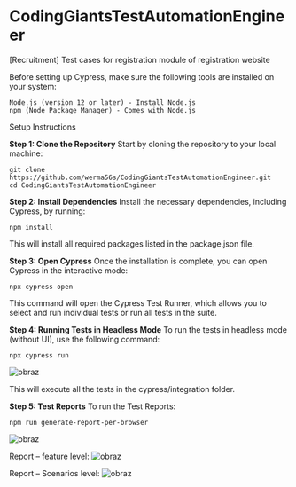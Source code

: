 # CodingGiantsTestAutomationEngineer
[Recruitment] Test cases for registration module of registration website

Before setting up Cypress, make sure the following tools are installed on your system:  

    Node.js (version 12 or later) - Install Node.js  
    npm (Node Package Manager) - Comes with Node.js

Setup Instructions


**Step 1: Clone the Repository**
Start by cloning the repository to your local machine:

    git clone https://github.com/werma56s/CodingGiantsTestAutomationEngineer.git  
    cd CodingGiantsTestAutomationEngineer  


**Step 2: Install Dependencies**
Install the necessary dependencies, including Cypress, by running:


    npm install

This will install all required packages listed in the package.json file.

**Step 3: Open Cypress**
Once the installation is complete, you can open Cypress in the interactive mode:


    npx cypress open

This command will open the Cypress Test Runner, which allows you to select and run individual tests or run all tests in the suite.

**Step 4: Running Tests in Headless Mode**
To run the tests in headless mode (without UI), use the following command:


    npx cypress run

![obraz](https://github.com/user-attachments/assets/b77c0ebc-6606-4073-bafc-d2b6587e957e)


This will execute all the tests in the cypress/integration folder.

**Step 5: Test Reports**
To run the Test Reports:


    npm run generate-report-per-browser

![obraz](https://github.com/user-attachments/assets/afab054e-4aae-44a4-ac8a-1850d2b0ed42)

Report – feature level:
![obraz](https://github.com/user-attachments/assets/a54bf2f7-3257-43b3-a2e1-e94f963a6a2a)

Report – Scenarios level:
![obraz](https://github.com/user-attachments/assets/9f213679-a56d-4098-8405-84638667e197)
